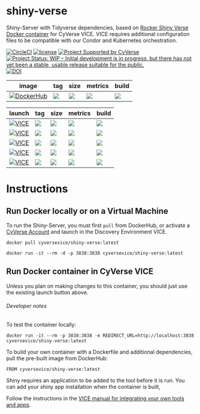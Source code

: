 # shiny-verse
Shiny-Server with Tidyverse dependencies, based on [Rocker Shiny Verse Docker container](https://hub.docker.com/r/rocker/shiny-verse) for CyVerse VICE. VICE requires additional configuration files to be compatible with our Condor and Kubernetes orchestration.

[![CircleCI](https://circleci.com/gh/cyverse-vice/shiny-verse.svg?style=svg)](https://circleci.com/gh/cyverse-vice/shiny-verse) [![license](https://img.shields.io/badge/license-GPLv3-blue.svg)](https://opensource.org/licenses/GPL-3.0) [![Project Supported by CyVerse](https://img.shields.io/badge/Supported%20by-CyVerse-blue.svg)](https://www.cyverse.org) [![Project Status: WIP – Initial development is in progress, but there has not yet been a stable, usable release suitable for the public.](https://www.repostatus.org/badges/latest/wip.svg)](https://www.repostatus.org/#wip) [![DOI](https://zenodo.org/badge/DOI/10.5281/zenodo.3246936.svg)](https://doi.org/10.5281/zenodo.3246936)

image | tag | size | metrics | build | 
----- | --- | ---- | ------- | ------|
[![DockerHub](https://img.shields.io/badge/DockerHub-brightgreen.svg?style=popout&logo=Docker)](https://hub.docker.com/r/cyversevice/shiny-verse) | [![](https://images.microbadger.com/badges/version/cyversevice/shiny-verse.svg)](https://microbadger.com/images/cyversevice/shiny-verse "latest") |  [![](https://images.microbadger.com/badges/image/cyversevice/shiny-verse.svg)](https://microbadger.com/images/cyversevice/shiny-verse "latest") | [![](https://img.shields.io/docker/pulls/cyversevice/shiny-verse.svg?label=pulls&logo=docker&logoColor=white)](https://hub.docker.com/r/cyversevice/shiny-verse)  |  [![](https://img.shields.io/docker/cloud/automated/cyversevice/shiny-verse.svg?label=build&logo=docker&logoColor=white)](https://hub.docker.com/r/cyversevice/shiny-verse/builds) 

launch | tag | size | metrics | build |
------ | ----| ---- | ------- | ------|
[![VICE](https://img.shields.io/badge/CyVerse-VICE-blue.svg?style=popout&logo=Docker&color=#1488C6)]()| [![](https://images.microbadger.com/badges/version/cyversevice/shiny-verse.svg)](https://microbadger.com/images/cyversevice/shiny-verse "3.5.0") | [![](https://images.microbadger.com/badges/image/cyversevice/shiny-verse.svg)](https://microbadger.com/images/cyversevice/shiny-verse) | [![](https://img.shields.io/docker/pulls/cyversevice/shiny-verse.svg?label=pulls&logo=docker&logoColor=white)](https://hub.docker.com/r/cyversevice/shiny-verse) | [![](https://img.shields.io/docker/cloud/automated/cyversevice/shiny-verse.svg?label=build&logo=docker&logoColor=white)](https://hub.docker.com/r/cyversevice/shiny-verse/builds) 
[![VICE](https://img.shields.io/badge/CyVerse-VICE-blue.svg?style=popout&logo=Docker&color=#1488C6)]()| [![](https://images.microbadger.com/badges/version/cyversevice/shiny-verse.svg)](https://microbadger.com/images/cyversevice/shiny-verse "3.5.1") | [![](https://images.microbadger.com/badges/image/cyversevice/shiny-verse.svg)](https://microbadger.com/images/cyversevice/shiny-verse) | [![](https://img.shields.io/docker/pulls/cyversevice/shiny-verse.svg?label=pulls&logo=docker&logoColor=white)](https://hub.docker.com/r/cyversevice/shiny-verse) | [![](https://img.shields.io/docker/cloud/automated/cyversevice/shiny-verse.svg?label=build&logo=docker&logoColor=white)](https://hub.docker.com/r/cyversevice/shiny-verse/builds) 
[![VICE](https://img.shields.io/badge/CyVerse-VICE-blue.svg?style=popout&logo=Docker&color=#1488C6)]()| [![](https://images.microbadger.com/badges/version/cyversevice/shiny-verse.svg)](https://microbadger.com/images/cyversevice/shiny-verse "3.5.2") | [![](https://images.microbadger.com/badges/image/cyversevice/shiny-verse.svg)](https://microbadger.com/images/cyversevice/shiny-verse) | [![](https://img.shields.io/docker/pulls/cyversevice/shiny-verse.svg?label=pulls&logo=docker&logoColor=white)](https://hub.docker.com/r/cyversevice/shiny-verse) | [![](https://img.shields.io/docker/cloud/automated/cyversevice/shiny-verse.svg?label=build&logo=docker&logoColor=white)](https://hub.docker.com/r/cyversevice/shiny-verse/builds) 
[![VICE](https://img.shields.io/badge/CyVerse-VICE-blue.svg?style=popout&logo=Docker&color=#1488C6)]()| [![](https://images.microbadger.com/badges/version/cyversevice/shiny-verse.svg)](https://microbadger.com/images/cyversevice/shiny-verse "3.5.3") | [![](https://images.microbadger.com/badges/image/cyversevice/shiny-verse.svg)](https://microbadger.com/images/cyversevice/shiny-verse) | [![](https://img.shields.io/docker/pulls/cyversevice/shiny-verse.svg?label=pulls&logo=docker&logoColor=white)](https://hub.docker.com/r/cyversevice/shiny-verse) | [![](https://img.shields.io/docker/cloud/automated/cyversevice/shiny-verse.svg?label=build&logo=docker&logoColor=white)](https://hub.docker.com/r/cyversevice/shiny-verse/builds) 
[![VICE](https://img.shields.io/badge/CyVerse-VICE-blue.svg?style=popout&logo=Docker&color=#1488C6)]()| [![](https://images.microbadger.com/badges/version/cyversevice/shiny-verse.svg)](https://microbadger.com/images/cyversevice/shiny-verse "3.6.0") | [![](https://images.microbadger.com/badges/image/cyversevice/shiny-verse.svg)](https://microbadger.com/images/cyversevice/shiny-verse) | [![](https://img.shields.io/docker/pulls/cyversevice/shiny-verse.svg?label=pulls&logo=docker&logoColor=white)](https://hub.docker.com/r/cyversevice/shiny-verse) | [![](https://img.shields.io/docker/cloud/automated/cyversevice/shiny-verse.svg?label=build&logo=docker&logoColor=white)](https://hub.docker.com/r/cyversevice/shiny-verse/builds) 

# Instructions

## Run Docker locally or on a Virtual Machine

To run the Shiny-Server, you must first `pull` from DockerHub, or activate a [CyVerse Account](https://user.cyverse.org/services/mine) and launch in the Discovery Environment VICE.

```
docker pull cyversevice/shiny-verse:latest
```

```
docker run -it --rm -d -p 3838:3838 cyversevice/shiny-verse:latest
```

## Run Docker container in CyVerse VICE

Unless you plan on making changes to this container, you should just use the existing launch button above. 

###### Developer notes

To test the container locally:

```
docker run -it --rm -p 3838:3838 -e REDIRECT_URL=http://localhost:3838 cyversevice/shiny-verse:latest
```

To build your own container with a Dockerfile and additional dependencies, pull the pre-built image from DockerHub:

```
FROM cyversevice/shiny-verse:latest
```

Shiny requires an application to be added to the tool before it is run. You can add your shiny app installation when the container is built, 

Follow the instructions in the [VICE manual for integrating your own tools and apps](https://cyverse-visual-interactive-computing-environment.readthedocs-hosted.com/en/latest/developer_guide/building.html).
